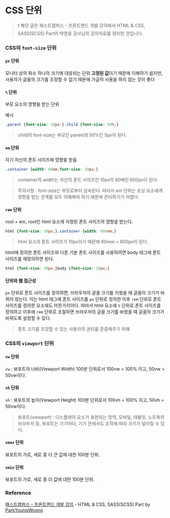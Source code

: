# CSS 단위

> ❗️ 해당 글은 패스트캠퍼스 - 프론트엔드 개발 강의에서 HTML & CSS, SASS(SCSS) Part의 박영웅 강사님의 강의자료를 정리한 것입니다.

### CSS의 `font-size` 단위

#### `px` 단위

모니터 상의 화소 하나의 크기에 대응되는 단위 **고정된 값**이기 때문에 이해하기 쉽지만, 사용자가 글꼴의 크기를 조정할 수 없기 때문에 가급적 사용을 하지 않는 것이 좋다



#### `%` 단위

부모 요소의 영향을 받는 단위

예시

```css
.parent {font-size: 10px;}.child {font-size: 50%;}
```

> child의 font-size는 부모인 parent의 50%인 5px이 된다.



#### `em` 단위

자기 자신의 폰트 사이즈에 영향을 받음

```css
.container {width: 60em;font-size: 10px;}
```

> container의 width는 자신의 폰트 사이즈인 10px의 60배인 600px이 된다.

> 주의사항 : font-size는 부모로부터 상속된다. 따라서 em 단위는 조상 요소에게 영향을 받는 관계를 모두 이해해야 하기 때문에 관리하기가 어렵다.



#### `rem` 단위

root + em, root인 html 요소에 지정된 폰트 사이즈의 영향을 받는다.

```css
html {font-size: 10px;}.container {width: 60rem;}
```

> html 요소의 폰트 사이즈가 10px이기 때문에 60rem = 600px이 된다.

html에 정의한 폰트 사이즈와 다른 기본 폰트 사이즈를 사용하려면 body 태그에 폰트 사이즈를 재정의하면 된다.

```css
html {font-size: 10px;}body {font-size: 16px;}
```



#### 단위와 웹 접근성

`px` 단위로 폰트 사이즈를 정의하면, 브라우저의 글꼴 크기를 키웠을 때 글꼴의 크기가 바뀌지 않는다. 이는 html 태그에 폰트 사이즈를 `px` 단위로 정의한 이후 `rem` 단위로 폰트 사이즈를 정의한 요소에도 마찬가지이다. 따라서 html 요소에 `%` 단위로 폰트 사이즈를 정의하고 이후에 `rem` 단위로 조절하면 브라우저의 글꼴 크기를 바꿨을 때 글꼴의 크기가 바뀌도록 설정할 수 있다.

> 폰트 크기를 조정할 수 있는 사용자의 권리를 존중해주기 위해



### CSS의 `viewport` 단위

#### `vw` 단위

`vw` : 뷰포트의 너비(Viewport Width) 100분 단위로서 100vw = 100% 이고, 50vw = 50vw이다.



#### `vh` 단위

`vh` : 뷰포트의 높이(Viewport Height) 100분 단위로서 100vh = 100% 이고, 50vh = 50vw이다.

> 뷰포트(viewport) : 디스플레이 요소가 표현되는 영역, 모바일, 태블릿, 노트북의 브라우저 등, 뷰포트는 기기마다, 기기 안에서도 조작에 따라 크기가 달라질 수 있다.



#### `vmax` 단위

뷰포트의 가로, 세로 중 더 큰 값에 대한 100분 단위.



#### `vmin` 단위

뷰포트의 가로, 세로 중 더 값에 대한 100분 단위.



### Reference

[패스트캠퍼스 - 프론트엔드 개발 강의](https://www.fastcampus.co.kr/dev_online_react/) - HTML & CSS, SASS(SCSS) Part by [ParkYoungWoong](https://github.com/ParkYoungWoong)

